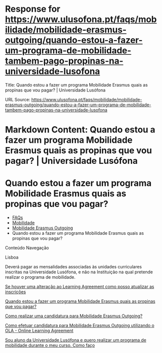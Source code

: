 # Response for https://www.ulusofona.pt/faqs/mobilidade/mobilidade-erasmus-outgoing/quando-estou-a-fazer-um-programa-de-mobilidade-tambem-pago-propinas-na-universidade-lusofona

Title: Quando estou a fazer um programa Mobilidade Erasmus quais as propinas que vou pagar? | Universidade Lusófona

URL Source: https://www.ulusofona.pt/faqs/mobilidade/mobilidade-erasmus-outgoing/quando-estou-a-fazer-um-programa-de-mobilidade-tambem-pago-propinas-na-universidade-lusofona

Markdown Content:
Quando estou a fazer um programa Mobilidade Erasmus quais as propinas que vou pagar? | Universidade Lusófona
===============

 

Quando estou a fazer um programa Mobilidade Erasmus quais as propinas que vou pagar?
====================================================================================

*   [FAQs](https://www.ulusofona.pt/faqs/)
*   [Mobilidade](https://www.ulusofona.pt/faqs/mobilidade)
*   [Mobilidade Erasmus Outgoing](https://www.ulusofona.pt/faqs/mobilidade/mobilidade-erasmus-outgoing)
*   Quando estou a fazer um programa Mobilidade Erasmus quais as propinas que vou pagar?

[](https://www.ulusofona.pt/)

Conteúdo Navegação

Lisboa

Deverá pagar as mensalidades associadas às unidades curriculares inscritas na Universidade Lusófona, e não na Instituição na qual pretende realizar o programa de mobilidade.

[Se houver uma alteração ao Learning Agreement como posso atualizar as inscrições](https://www.ulusofona.pt/faqs/mobilidade/mobilidade-erasmus-outgoing/se-houver-alteracao-ao-learning-agreement-como-atualizo-as-inscricoes)

[Quando estou a fazer um programa Mobilidade Erasmus quais as propinas que vou pagar?](https://www.ulusofona.pt/faqs/mobilidade/mobilidade-erasmus-outgoing/quando-estou-a-fazer-um-programa-de-mobilidade-tambem-pago-propinas-na-universidade-lusofona)

[Como realizar uma candidatura para Mobilidade Erasmus Outgoing?](https://www.ulusofona.pt/faqs/mobilidade/mobilidade-erasmus-outgoing/como-realizar-uma-candidatura-para-mobilidade-erasmus-outgoing)

[Como efetuar candidatura para Mobilidade Erasmus Outgoing utilizando o OLA - Online Learning Agreement](https://www.ulusofona.pt/faqs/mobilidade/mobilidade-erasmus-outgoing/candidatura-para-mobilidade-erasmus-outgoing-utilizando-o-ola)

[Sou aluno da Universidade Lusófona e quero realizar um programa de mobilidade durante o meu curso. Como faço](https://www.ulusofona.pt/faqs/mobilidade/mobilidade-erasmus-outgoing/sou-aluno-da-universidade-lusofona-e-pretendo-realizar-um-programa-de-mobilidade-durante-o-meu-curso-como-devo-proceder)

